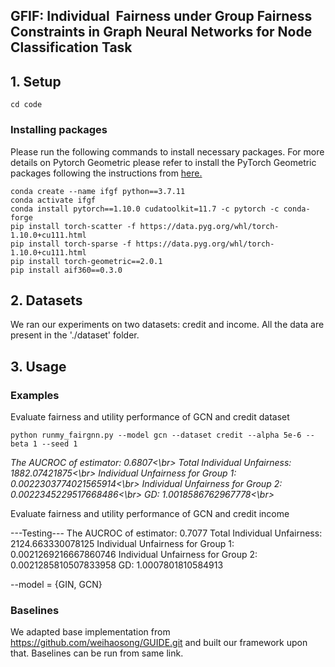 ## GFIF: Individual  Fairness under Group Fairness Constraints in Graph Neural Networks for Node Classification Task
## 1. Setup
```
cd code
```
### Installing packages
Please run the following commands to install necessary packages.
For more details on Pytorch Geometric please refer to install the PyTorch Geometric packages following the instructions from [here.](https://pytorch-geometric.readthedocs.io/en/latest/notes/installation.html)

```
conda create --name ifgf python==3.7.11
conda activate ifgf
conda install pytorch==1.10.0 cudatoolkit=11.7 -c pytorch -c conda-forge
pip install torch-scatter -f https://data.pyg.org/whl/torch-1.10.0+cu111.html
pip install torch-sparse -f https://data.pyg.org/whl/torch-1.10.0+cu111.html
pip install torch-geometric==2.0.1
pip install aif360==0.3.0
```

## 2. Datasets
We ran our experiments on two datasets: credit and income. All the data are present in the './dataset' folder.

## 3. Usage
### Examples
Evaluate fairness and utility performance of GCN and credit dataset

`python runmy_fairgnn.py --model gcn --dataset credit --alpha 5e-6 --beta 1 --seed 1`

<p align="left"><i>
  The AUCROC of estimator: 0.6807<\br>
  Total Individual Unfairness: 1882.07421875<\br>
  Individual Unfairness for Group 1: 0.0022303774021565914<\br>
  Individual Unfairness for Group 2: 0.0022345229517668486<\br>
  GD: 1.0018586762967778<\br>
</i></p> 

Evaluate fairness and utility performance of GCN and credit income

---Testing---
The AUCROC of estimator: 0.7077
Total Individual Unfairness: 2124.663330078125
Individual Unfairness for Group 1: 0.0021269216667860746
Individual Unfairness for Group 2: 0.0021285810507833958
GD: 1.0007801810584913

--model = {GIN, GCN}

### Baselines
We adapted base implementation from https://github.com/weihaosong/GUIDE.git and built our framework upon that. Baselines can be run from same link.
